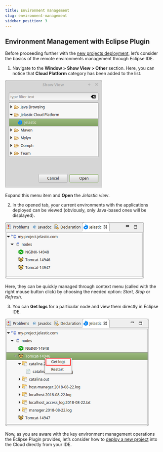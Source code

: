 ```yaml
---
title: Environment management
slug: environment-management
sidebar_position: 3
---
```


## Environment Management with Eclipse Plugin

Before proceeding further with the [new projects deployment](/docs/deployment-tools/plugins/eclipse-plugin/application-deployment#eclipse-plugin-application-deployment), let’s consider the basics of the remote environments management through Eclipse IDE.

1. Navigate to the **Window > Show View > Other** section. Here, you can notice that **Cloud Platform** category has been added to the list.

<div style={{
    display:'flex',
    justifyContent: 'center',
    margin: '0 0 1rem 0'
}}>

![Locale Dropdown](./img/EnvironmentManagement/01-open-paas-view-for-eclipse.png)

</div>

Expand this menu item and **Open** the _Jelastic view_.

2. In the opened tab, your current environments with the applications deployed can be viewed (obviously, only Java-based ones will be displayed).

<div style={{
    display:'flex',
    justifyContent: 'center',
    margin: '0 0 1rem 0'
}}>

![Locale Dropdown](./img/EnvironmentManagement/02-view-java-environments-in-eclipse.png)

</div>

Here, they can be quickly managed through context menu (called with the right mouse button click) by choosing the needed option: _Start, Stop_ or _Refresh_.

3. You can **Get logs** for a particular node and view them directly in Eclipse IDE.

<div style={{
    display:'flex',
    justifyContent: 'center',
    margin: '0 0 1rem 0'
}}>

![Locale Dropdown](./img/EnvironmentManagement/03-get-logs-for-remote-node.png)

</div>

Now, as you are aware with the key environment management operations the Eclipse Plugin provides, let’s consider how to [deploy a new project](/docs/deployment-tools/plugins/eclipse-plugin/application-deployment#eclipse-plugin-application-deployment) into the Cloud directly from your IDE.
